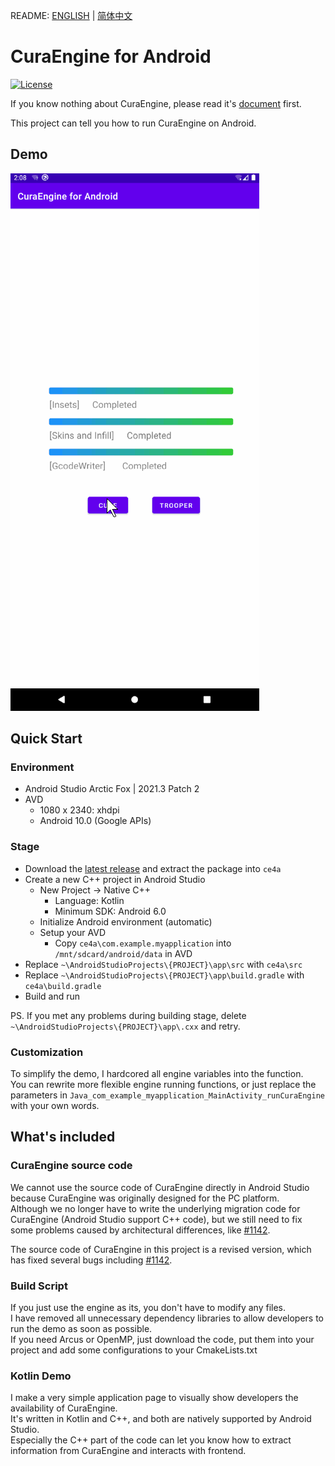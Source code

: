 README: [ENGLISH](https://github.com/alexwoo1900/curaengine4android/blob/main/README.md) | [简体中文](https://github.com/alexwoo1900/curaengine4android/blob/main/README_CN.md)

# CuraEngine for Android

[![License](https://img.shields.io/github/license/alexwoo1900/curaengine4android)](https://www.gnu.org/licenses/agpl-3.0)

If you know nothing about CuraEngine, please read it's [document](https://github.com/Ultimaker/CuraEngine) first.  

This project can tell you how to run CuraEngine on Android.


## Demo

![CuraEngine for Android](https://github.com/alexwoo1900/curaengine4android/blob/main/docs/assets/curaengine4android.gif)

## Quick Start

### Environment

- Android Studio Arctic Fox | 2021.3 Patch 2
- AVD
    - 1080 x 2340: xhdpi
    - Android 10.0 (Google APIs)

### Stage

- Download the [latest release](https://github.com/alexwoo1900/curaengine4android/archive/refs/heads/main.zip) and extract the package into `ce4a`
- Create a new C++ project in Android Studio
    - New Project -> Native C++
        - Language: Kotlin
        - Minimum SDK: Android 6.0
    - Initialize Android environment (automatic)
    - Setup your AVD
        - Copy `ce4a\com.example.myapplication` into `/mnt/sdcard/android/data` in AVD
- Replace `~\AndroidStudioProjects\{PROJECT}\app\src` with `ce4a\src`
- Replace `~\AndroidStudioProjects\{PROJECT}\app\build.gradle` with `ce4a\build.gradle`
- Build and run

PS.
If you met any problems during building stage, delete `~\AndroidStudioProjects\{PROJECT}\app\.cxx` and retry.


### Customization

To simplify the demo, I hardcored all engine variables into the function.  
You can rewrite more flexible engine running functions, or just replace the parameters in `Java_com_example_myapplication_MainActivity_runCuraEngine` with your own words.

## What's included

### CuraEngine source code

We cannot use the source code of CuraEngine directly in Android Studio because CuraEngine was originally designed for the PC platform.  
Although we no longer have to write the underlying migration code for CuraEngine (Android Studio support C++ code), but we still need to fix some problems caused by architectural differences, like [#1142](https://github.com/Ultimaker/CuraEngine/issues/1142).   

The source code of CuraEngine in this project is a revised version, which has fixed several bugs including [#1142](https://github.com/Ultimaker/CuraEngine/issues/1142).

### Build Script

If you just use the engine as its, you don't have to modify any files.  
I have removed all unnecessary dependency libraries to allow developers to run the demo as soon as possible.  
If you need Arcus or OpenMP, just download the code, put them into your project and add some configurations to your CmakeLists.txt

### Kotlin Demo

I make a very simple application page to visually show developers the availability of CuraEngine.  
It's written in Kotlin and C++, and both are natively supported by Android Studio.  
Especially the C++ part of the code can let you know how to extract information from CuraEngine and interacts with frontend.  